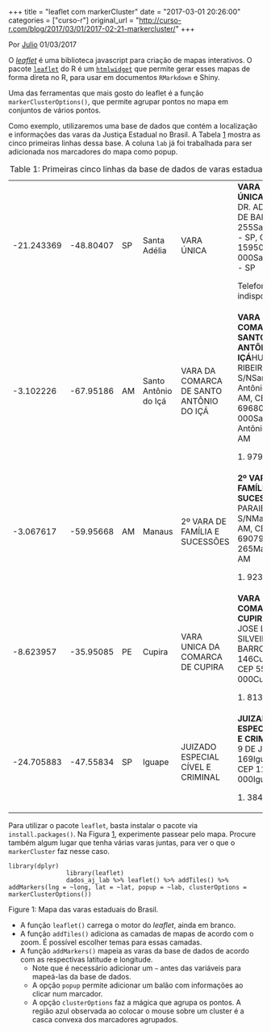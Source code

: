 +++
title = "leaflet com markerCluster"
date = "2017-03-01 20:26:00"
categories = ["curso-r"]
original_url = "http://curso-r.com/blog/2017/03/01/2017-02-21-markercluster/"
+++

<div>
<p class="text-muted text-uppercase mb-small text-right">
Por <a href="http://curso-r.com/author/julio">Julio</a> 01/03/2017
</p>
<div id="post-content">
<p>
O
<a href="http://curso-r.com/blog/2017/03/01/2017-02-21-markercluster/leafletjs.com"><em>leaflet</em></a>
é uma biblioteca javascript para criação de mapas interativos. O pacote
<a href="https://rstudio.github.io/leaflet/"><code>leaflet</code></a> do
R é um
<a href="http://curso-r.com/blog/2017/03/01/2017-02-21-markercluster/www.htmlwidgets.org/"><code>htmlwidget</code></a>
que permite gerar esses mapas de forma direta no R, para usar em
documentos <code>RMarkdown</code> e Shiny.
</p>
<p>
Uma das ferramentas que mais gosto do leaflet é a função
<code>markerClusterOptions()</code>, que permite agrupar pontos no mapa
em conjuntos de vários pontos.
</p>
<p>
Como exemplo, utilizaremos uma base de dados que contém a localização e
informações das varas da Justiça Estadual no Brasil. A Tabela
<a href="http://curso-r.com/blog/2017/03/01/2017-02-21-markercluster/#tab:aj">1</a>
mostra as cinco primeiras linhas dessa base. A coluna <code>lab</code>
já foi trabalhada para ser adicionada nos marcadores do mapa como popup.
</p>
<table>
<caption>
<span id="tab:aj">Table 1: </span>Primeiras cinco linhas da base de
dados de varas estaduais do Brasil.
</caption>
<thead>
</thead>
<tbody>
<tr class="odd">
<td>
-21.243369
</td>
<td>
-48.80407
</td>
<td>
SP
</td>
<td>
Santa Adélia
</td>
<td>
VARA ÚNICA
</td>
<td>
<b>VARA ÚNICA</b>PRAÇA DR. ADHEMAR DE BARROS 255Santa Adélia - SP, CEP
15950-000Santa Adélia - SP
<p>
Telefone indisponível
</p>
</td>
</tr>
<tr class="even">
<td>
-3.102226
</td>
<td>
-67.95186
</td>
<td>
AM
</td>
<td>
Santo Antônio do Içá
</td>
<td>
VARA DA COMARCA DE SANTO ANTÔNIO DO IÇÁ
</td>
<td>
<b>VARA DA COMARCA DE SANTO ANTÔNIO DO IÇÁ</b>HUGO RIBEIRO S/NSanto
Antônio do Içá - AM, CEP 69680-000Santo Antônio do Içá - AM
<p>
1.  9791-8763
    </p>
    </td>
    </tr>
    <tr class="odd">
    <td>
    -3.067617
    </td>
    <td>
    -59.95668
    </td>
    <td>
    AM
    </td>
    <td>
    Manaus
    </td>
    <td>
    2º VARA DE FAMÍLIA E SUCESSÕES
    </td>
    <td>
    <b>2º VARA DE FAMÍLIA E SUCESSÕES</b>RUA PARAIBA S/NManaus - AM, CEP
    69079-265Manaus - AM
    <p>
    1.  9233-0351
        </p>
        </td>
        </tr>
        <tr class="even">
        <td>
        -8.623957
        </td>
        <td>
        -35.95085
        </td>
        <td>
        PE
        </td>
        <td>
        Cupira
        </td>
        <td>
        VARA UNICA DA COMARCA DE CUPIRA
        </td>
        <td>
        <b>VARA UNICA DA COMARCA DE CUPIRA</b>RUA JOSE LUIZ DA SILVEIRA
        BARROS 146Cupira - PE, CEP 55460-000Cupira - PE
        <p>
        1.  8137-3813
            </p>
            </td>
            </tr>
            <tr class="odd">
            <td>
            -24.705883
            </td>
            <td>
            -47.55834
            </td>
            <td>
            SP
            </td>
            <td>
            Iguape
            </td>
            <td>
            JUIZADO ESPECIAL CÍVEL E CRIMINAL
            </td>
            <td>
            <b>JUIZADO ESPECIAL CÍVEL E CRIMINAL</b>RUA 9 DE JULHO
            169Iguape - SP, CEP 11920-000Iguape - SP
            <p>
            1.  3841-2401
                </p>
                </td>
                </tr>
                </tbody>
                </table>
                <p>
                Para utilizar o pacote <code>leaflet</code>, basta
                instalar o pacote via <code>install.packages()</code>.
                Na Figura
                <a href="http://curso-r.com/blog/2017/03/01/2017-02-21-markercluster/#fig:mapa">1</a>,
                experimente passear pelo mapa. Procure também algum
                lugar que tenha várias varas juntas, para ver o que o
                <code>markerCluster</code> faz nesse caso.
                </p>
                <pre class="r"><code>library(dplyr)
                library(leaflet)
                dados_aj_lab %&gt;% leaflet() %&gt;% addTiles() %&gt;% addMarkers(lng = ~long, lat = ~lat, popup = ~lab, clusterOptions = markerClusterOptions())</code></pre>
                <div class="figure">
                <span id="fig:mapa"></span>
                <p class="caption">
                Figure 1: Mapa das varas estaduais do Brasil.

</p>
</div>
<ul>
<li>
A função <code>leaflet()</code> carrega o motor do <em>leaflet</em>,
ainda em branco.
</li>
<li>
A função <code>addTiles()</code> adiciona as camadas de mapas de acordo
com o zoom. É possível escolher temas para essas camadas.
</li>
<li>
A função <code>addMarkers()</code> mapeia as varas da base de dados de
acordo com as respectivas latitude e longitude.
<ul>
<li>
Note que é necessário adicionar um <code>~</code> antes das variáveis
para mapeá-las da base de dados.
</li>
<li>
A opção <code>popup</code> permite adicionar um balão com informações ao
clicar num marcador.
</li>
<li>
A opção <code>clusterOptions</code> faz a mágica que agrupa os pontos. A
região azul observada ao colocar o mouse sobre um cluster é a casca
convexa dos marcadores agrupados.
</li>
</ul>
</li>
</ul>
</div>
</div>

